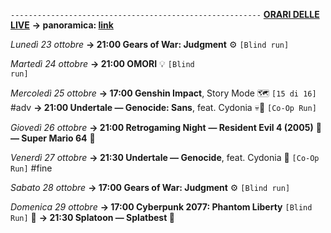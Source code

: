 <code>--------------------------------------------------------</code>
<b><u>ORARI DELLE LIVE</u></b>
<b>→ panoramica: <a href="https://trello.com/b/iKwdSGf3/sabaku">link</a></b>

<i>Lunedì 23 ottobre</i>
<b>→ 21:00 Gears of War: Judgment</b> ⚙️ <code>[Blind run]</code>

<i>Martedì 24 ottobre</i>
<b>→ 21:00 OMORI</b> 💡 <code>[Blind run]</code>

<i>Mercoledì 25 ottobre</i>
<b>→ 17:00 Genshin Impact</b>, Story Mode 🗺 <code>[15 di 16]</code> #adv
<b>→ 21:00 Undertale ― Genocide: Sans</b>, feat. Cydonia 💀🌻 <code>[Co-Op Run]</code>

<i>Giovedì 26 ottobre</i>
<b>→ 21:00 Retrogaming Night</b>
<b>― Resident Evil 4 (2005)</b> 🧿
<b>― Super Mario 64</b> 🍄

<i>Venerdì 27 ottobre</i>
<b>→ 21:30 Undertale ― Genocide</b>, feat. Cydonia 🌻 <code>[Co-Op Run]</code> #fine

<i>Sabato 28 ottobre</i>
<b>→ 17:00 Gears of War: Judgment</b> ⚙️ <code>[Blind run]</code>

<i>Domenica 29 ottobre</i>
<b>→ 17:00 Cyberpunk 2077: Phantom Liberty</b> <code>[Blind Run]</code> 🗽
<b>→ 21:30 Splatoon ― Splatbest </b> 🦑
